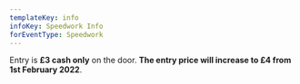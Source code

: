 ```yaml
---
templateKey: info
infoKey: Speedwork Info
forEventType: Speedwork
---
```

Entry is **£3 cash only** on the door. **The entry price will increase to £4 from 1st February 2022**.
